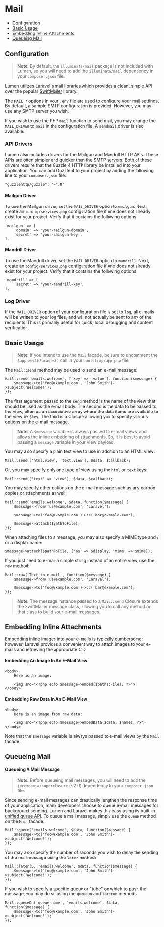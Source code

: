 # Mail

- [Configuration](#configuration)
- [Basic Usage](#basic-usage)
- [Embedding Inline Attachments](#embedding-inline-attachments)
- [Queueing Mail](#queueing-mail)

<a name="configuration"></a>
## Configuration

> **Note:** By default, the `illuminate/mail` package is not included with Lumen, so you will need to add the `illuminate/mail` dependency in your `composer.json` file.

Lumen utilizes Laravel's mail libraries which provides a clean, simple API over the popular [SwiftMailer](http://swiftmailer.org) library.

The `MAIL_*` options in your `.env` file are used to configure your mail settings. By default, a sample SMTP configuration is provided. However, you may use any SMTP server you wish.

If you wish to use the PHP `mail` function to send mail, you may change the `MAIL_DRIVER` to `mail` in the configuration file. A `sendmail` driver is also available.

### API Drivers

Lumen also includes drivers for the Mailgun and Mandrill HTTP APIs. These APIs are often simpler and quicker than the SMTP servers. Both of these drivers require that the Guzzle 4 HTTP library be installed into your application. You can add Guzzle 4 to your project by adding the following line to your `composer.json` file:

	"guzzlehttp/guzzle": "~4.0"

#### Mailgun Driver

To use the Mailgun driver, set the `MAIL_DRIVER` option to `mailgun`. Next, create an `config/services.php` configuration file if one does not already exist for your project. Verify that it contains the following options:

	'mailgun' => [
		'domain' => 'your-mailgun-domain',
		'secret' => 'your-mailgun-key',
	],

#### Mandrill Driver

To use the Mandrill driver, set the `MAIL_DRIVER` option to `mandrill`. Next, create an `config/services.php` configuration file if one does not already exist for your project. Verify that it contains the following options:

	'mandrill' => [
		'secret' => 'your-mandrill-key',
	],

### Log Driver

If the `MAIL_DRIVER` option of your configuration file is set to `log`, all e-mails will be written to your log files, and will not actually be sent to any of the recipients. This is primarily useful for quick, local debugging and content verification.

<a name="basic-usage"></a>
## Basic Usage

> **Note:** If you intend to use the `Mail` facade, be sure to uncomment the `$app->withFacades()` call in your `bootstrap/app.php` file.

The `Mail::send` method may be used to send an e-mail message:

	Mail::send('emails.welcome', ['key' => 'value'], function($message)	{
		$message->to('foo@example.com', 'John Smith')->subject('Welcome!');
	});

The first argument passed to the `send` method is the name of the view that should be used as the e-mail body. The second is the data to be passed to the view, often as an associative array where the data items are available to the view by `$key`. The third is a Closure allowing you to specify various options on the e-mail message.

> **Note:** A `$message` variable is always passed to e-mail views, and allows the inline embedding of attachments. So, it is best to avoid passing a `message` variable in your view payload.

You may also specify a plain text view to use in addition to an HTML view:

	Mail::send(['html.view', 'text.view'], $data, $callback);

Or, you may specify only one type of view using the `html` or `text` keys:

	Mail::send(['text' => 'view'], $data, $callback);

You may specify other options on the e-mail message such as any carbon copies or attachments as well:

	Mail::send('emails.welcome', $data, function($message) {
		$message->from('us@example.com', 'Laravel');

		$message->to('foo@example.com')->cc('bar@example.com');

		$message->attach($pathToFile);
	});

When attaching files to a message, you may also specify a MIME type and / or a display name:

	$message->attach($pathToFile, ['as' => $display, 'mime' => $mime]);

If you just need to e-mail a simple string instead of an entire view, use the `raw` method:

	Mail::raw('Text to e-mail', function($message) {
		$message->from('us@example.com', 'Laravel');

		$message->to('foo@example.com')->cc('bar@example.com');
	});

> **Note:** The message instance passed to a `Mail::send` Closure extends the SwiftMailer message class, allowing you to call any method on that class to build your e-mail messages.

<a name="embedding-inline-attachments"></a>
## Embedding Inline Attachments

Embedding inline images into your e-mails is typically cumbersome; however, Laravel provides a convenient way to attach images to your e-mails and retrieving the appropriate CID.

#### Embedding An Image In An E-Mail View

	<body>
		Here is an image:

		<img src="<?php echo $message->embed($pathToFile); ?>">
	</body>

#### Embedding Raw Data In An E-Mail View

	<body>
		Here is an image from raw data:

		<img src="<?php echo $message->embedData($data, $name); ?>">
	</body>

Note that the `$message` variable is always passed to e-mail views by the `Mail` facade.

<a name="queueing-mail"></a>
## Queueing Mail

#### Queueing A Mail Message

> **Note:** Before queueing mail messages, you will need to add the `jeremeamia/superclosure` (~2.0) dependency to your `composer.json` file.

Since sending e-mail messages can drastically lengthen the response time of your application, many developers choose to queue e-mail messages for background sending. Lumen and Laravel makes this easy using its built-in [unified queue API](/docs/queues). To queue a mail message, simply use the `queue` method on the `Mail` facade:

	Mail::queue('emails.welcome', $data, function($message)	{
		$message->to('foo@example.com', 'John Smith')->subject('Welcome!');
	});

You may also specify the number of seconds you wish to delay the sending of the mail message using the `later` method:

	Mail::later(5, 'emails.welcome', $data, function($message) {
		$message->to('foo@example.com', 'John Smith')->subject('Welcome!');
	});

If you wish to specify a specific queue or "tube" on which to push the message, you may do so using the `queueOn` and `laterOn` methods:

	Mail::queueOn('queue-name', 'emails.welcome', $data, function($message)	{
		$message->to('foo@example.com', 'John Smith')->subject('Welcome!');
	});

